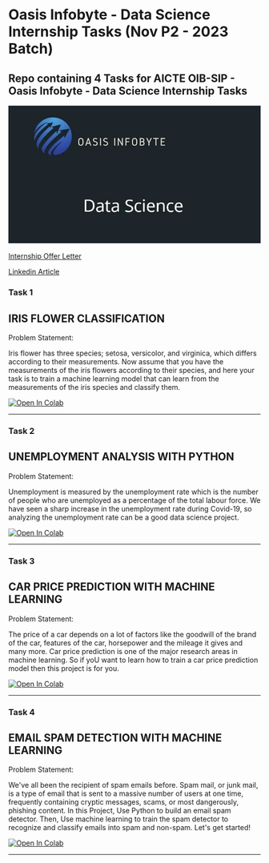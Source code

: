 # Oasis Infobyte - Data Science Internship Tasks (Nov P2 - 2023 Batch)
## Repo containing 4 Tasks for AICTE OIB-SIP - Oasis Infobyte - Data Science Internship Tasks
![banner](https://github.com/AnsilNaseem/OasisInfobyte-intership/blob/main/banner.jpg)

<a href="https://drive.google.com/file/u/0/d/17OYaUrutJ9efsXvj6zZfeobcs3XKOrcg/view?usp=drivesdk&pli=1">Internship Offer Letter </a>

<a href="https://www.linkedin.com/pulse/exploring-horizons-data-science-from-iris-flower-trends-ansil-naseem-xpvnc">Linkedin Article </a>

### Task 1 
## IRIS FLOWER CLASSIFICATION
Problem Statement:

Iris flower has three species; setosa, versicolor, and virginica, which differs according to their measurements. Now assume that you have the measurements of the iris flowers according to their species, and here your task is to train a machine learning model that can learn from the measurements of the iris species and classify them. 

<a href="https://colab.research.google.com/github/AnsilNaseem/OasisInfobyte-intership/blob/main/Task%201%20-%20Iris%20classification/iris_flower_classification.ipynb" target="_parent"><img src="https://colab.research.google.com/assets/colab-badge.svg" alt="Open In Colab"/></a>

---

### Task 2
## UNEMPLOYMENT ANALYSIS WITH PYTHON
Problem Statement: 

Unemployment is measured by the unemployment rate which is the number of people who are unemployed as a percentage of the total labour force. We have seen a sharp increase in the unemployment rate during Covid-19, so analyzing the unemployment rate can be a good data science project.

<a href="https://colab.research.google.com/github/AnsilNaseem/OasisInfobyte-intership/blob/main/Task%202%20-%20Unemployment/unemployment_in_india.ipynb" target="_parent"><img src="https://colab.research.google.com/assets/colab-badge.svg" alt="Open In Colab"/></a>

---

### Task 3
## CAR PRICE PREDICTION WITH MACHINE LEARNING
Problem Statement:

The price of a car depends on a lot of factors like the goodwill of the brand of the car, features of the car, horsepower and the mileage it gives and many more. Car price prediction is one of the major research areas in machine learning. So if yoU want to learn how to train a car price prediction model then this project is for you.

<a href="https://colab.research.google.com/github/AnsilNaseem/OasisInfobyte-intership/blob/main/Task%203%20-%20Car%20Price/car_price_prediction.ipynb" target="_parent"><img src="https://colab.research.google.com/assets/colab-badge.svg" alt="Open In Colab"/></a>

---

### Task 4
## EMAIL SPAM DETECTION WITH MACHINE LEARNING
Problem Statement:

We've all been the recipient of spam emails before. Spam mail, or junk mail, is a type of email that is sent to a massive number of users at one time, frequently containing cryptic messages, scams, or most dangerously, phishing content. In this Project, Use Python to build an email spam detector. Then, Use machine learning to train the spam detector to recognize and classify emails into spam and non-spam. Let's get started!

<a href="https://colab.research.google.com/github/AnsilNaseem/OasisInfobyte-intership/blob/main/Task%204%20-%20Mail%20spam/Email_spam_dectection.ipynb" target="_parent"><img src="https://colab.research.google.com/assets/colab-badge.svg" alt="Open In Colab"/></a>

---
